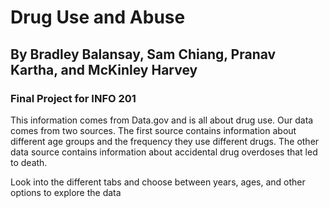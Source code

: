 # Drug Use and Abuse
## By Bradley Balansay, Sam Chiang, Pranav Kartha, and McKinley Harvey
### Final Project for INFO 201

This information comes from Data.gov and is all about drug use.
Our data comes from two sources. The first source contains information about
different age groups and the frequency they use different drugs. The other data source contains information about accidental drug overdoses that led to death.

Look into the different tabs and choose between years, ages, and other options to explore the data
